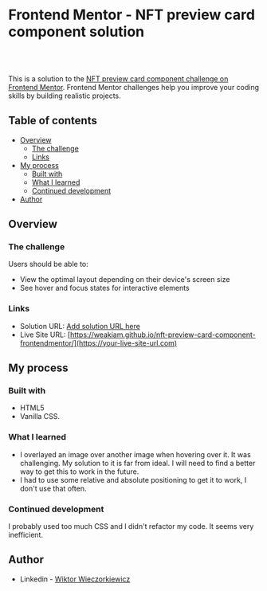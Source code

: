 <h1 style="padding:50px 0 50px">Frontend Mentor - NFT preview card component solution</h1>



This is a solution to the [NFT preview card component challenge on Frontend Mentor](https://www.frontendmentor.io/challenges/nft-preview-card-component-SbdUL_w0U). Frontend Mentor challenges help you improve your coding skills by building realistic projects. 


## Table of contents

- [Overview](#overview)
  - [The challenge](#the-challenge)
  - [Links](#links)
- [My process](#my-process)
  - [Built with](#built-with)
  - [What I learned](#what-i-learned)
  - [Continued development](#continued-development)
- [Author](#author)


## Overview

### The challenge

Users should be able to:

- View the optimal layout depending on their device's screen size
- See hover and focus states for interactive elements


### Links

- Solution URL: [Add solution URL here](https://your-solution-url.com)
- Live Site URL: [https://weakiam.github.io/nft-preview-card-component-frontendmentor/](https://your-live-site-url.com)

## My process

### Built with

- HTML5
- Vanilla CSS.


### What I learned

 - I overlayed an image over another image when hovering over it. It was challenging. My solution to it is far from ideal. I will need to find a better way to get  this to work in the future. 
 - I had to use some relative and absolute positioning to get it to work, I don't use that often.

### Continued development

I probably used too much CSS and I didn't refactor my code. It seems very inefficient. 



## Author

- Linkedin - [Wiktor Wieczorkiewicz](https://www.linkedin.com/in/wiktor-wieczorkiewicz-0b987820a/)

<h2 style="padding-bottom:110px;"></h1>
